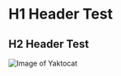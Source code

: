 # H1 Header Test
## H2 Header Test
![Image of Yaktocat](https://octodex.github.com/images/yaktocat.png)
